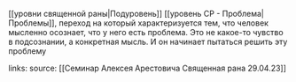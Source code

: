 [[уровни священной раны|Подуровень]] [[уровень СР - Проблема|Проблемы]], переход на который характеризуется тем, что человек мысленно осознает, что у него есть проблема. Это не какое-то чувство в подсознании, а конкретная мысль. И он начинает пытаться решить эту проблему

links: 
source: [[Семинар Алексея Арестовича Священная рана 29.04.23]]